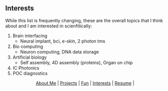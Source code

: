 ## Interests

While this list is frequently changing, these are the overall topics that I think about and I am interested in scienfitically:

1. Brain interfacing
    - Neural implant, bci, e-skin,  2 photon tms
2. Bio computing
    - Neuron computing, DNA data storage
3. Artificial biology
    - Self assembly, 4D assembly (proteins), Organ on chip
4. IC Photonics
5. POC diagnostics

<p align="center">
  <a href="http://arielslepyan.me/Aboutme">About Me</a> |         
  <a href="http://arielslepyan.me/Projects">Projects</a> |
  <a href="http://arielslepyan.me/Fun">Fun</a> |
  <a href="http://arielslepyan.me/Interests">Interests</a> |
  <a href="http://arielslepyan.me/Resume">Resume</a> |
</p>
